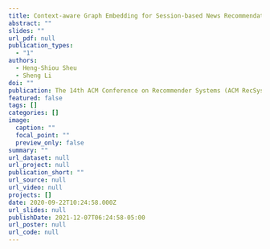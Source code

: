 ```yaml
---
title: Context-aware Graph Embedding for Session-based News Recommendation
abstract: ""
slides: ""
url_pdf: null
publication_types:
  - "1"
authors:
  - Heng-Shiou Sheu
  - Sheng Li
doi: ""
publication: The 14th ACM Conference on Recommender Systems (ACM RecSys)
featured: false
tags: []
categories: []
image:
  caption: ""
  focal_point: ""
  preview_only: false
summary: ""
url_dataset: null
url_project: null
publication_short: ""
url_source: null
url_video: null
projects: []
date: 2020-09-22T10:24:58.000Z
url_slides: null
publishDate: 2021-12-07T06:24:58-05:00
url_poster: null
url_code: null
---
```

